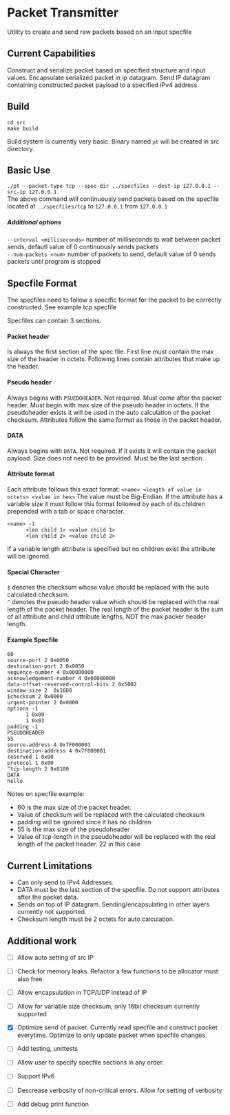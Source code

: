 
# Packet Transmitter
Utility to create and send raw packets based on an input specfile

## Current Capabilities
Construct and serialize packet based on specified structure and input values.
Encapsulate serialized packet in ip datagram.
Send IP datagram containing constructed packet payload to a specified IPv4 address.

## Build
```
cd src
make build
``` 
Build system is currently very basic. Binary named `pt` will be created in src directory. 

## Basic Use
`./pt --packet-type tcp --spec-dir ../specfiles --dest-ip 127.0.0.1 --src-ip 127.0.0.1`    
The above command will continuously send packets based on the specfile located at `../specfiles/tcp` to `127.0.0.1` from `127.0.0.1`

##### Additional options
`--interval <milliseconds>` number of milliseconds to wait between packet sends, defautl value of 0 continuously sends packets    
`--num-packets <num>` number of packets to send, default value of 0 sends packets until program is stopped    

## Specfile Format
The specfiles need to follow a specific format for the packet to be correctly constructed. See example tcp specfile

Specfiles can contain 3 sections: 
#### Packet header 
Is always the first section of the spec file. First line must contain the max size of the header in octets. Following lines contain attributes that make up the header.

#### Pseudo header
Always begins with `PSUEDOHEADER`. Not required. Must come after the packet header. Must begin with max size of the pseudo header in octets. If the pseudoheader exists it will be used in the auto calculation of the packet checksum. Attributes follow the same format as those in the packet header.

#### DATA
Always begins with `DATA`. Not required. If it exists it will contain the packet payload. Size does not need to be provided. Must be the last section.

#### Attribute format
Each attribute follows this exact format: `<name> <length of value in octets> <value in hex>`
The value must be Big-Endian.
If the attribute has a variable size it must follow this format followed by each of its children prepended with a tab or space character.
```
<name> -1
      <len child 1> <value child 1>
      <len child 2> <value child 2>
```
If a variable length attribute is specified but no children exist the attribute will be ignored.

#### Special Character
`$` denotes the checksum whose value should be replaced with the auto calculated checksum.     
`^` denotes the pseudo header value which should be replaced with the real length of the packet header. The real length of the packet header is the sum of all attribute and child attribute lengths, NOT the max packer header length.     

#### Example Specfile
```
60
source-port 2 0x0050
destination-port 2 0x0050
sequence-number 4 0x00000000
acknowledgement-number 4 0x00000000
data-offset-reserved-control-bits 2 0x5002
window-size 2  0x16D0
$checksum 2 0x0000
urgent-pointer 2 0x0000
options -1
      1 0x00
      1 0x03
padding -1
PSEUDOHEADER
55
source-address 4 0x7F000001
destination-address 4 0x7F000001
reserved 1 0x00
protocol 1 0x00
^tcp-length 2 0x0100
DATA
hello
```

Notes on specfile example:
- 60 is the max size of the packet header.
- Value of checksum will be replaced with the calculated checksum
- padding will be ignored since it has no children
- 55 is the max size of the pseudoheader
- Value of tcp-length in the pseudoheader will be replaced with the real length of the packet header. 22 in this case 


## Current Limitations
- Can only send to IPv4 Addresses.
- DATA must be the last section of the specfile. Do not support attributes after the packet data.
- Sends on top of IP datagram. Sending/encapsulating in other layers currently not supported.
- Checksum length must be 2 octets for auto calculation.

## Additional work
- [ ] Allow auto setting of src IP
- [ ] Check for memory leaks. Refactor a few functions to be allocator must also free.
- [ ] Allow encapsulation in TCP/UDP instead of IP
- [ ] Allow for variable size checksum, only 16bit checksum currently supported
- [x] Optimize send of packet. Currently read specfile and construct packet everytime. Optimize to only update packet when specfile changes.
- [ ] Add testing, unittests
- [ ] Allow user to specify specfile sections in any order.
- [ ] Support IPv6
- [ ] Descrease verbosity of non-critical errors. Allow for setting of verbosity
- [ ] Add debug print function







